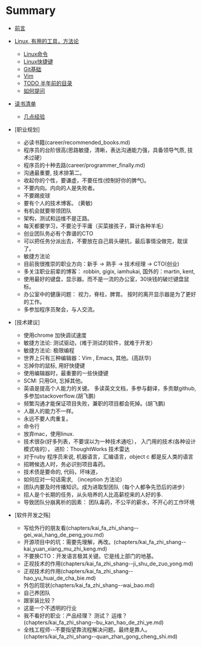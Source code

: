 # Summary

* [前言](preface.md)
* [Linux, 有用的工具，方法论](outlines.md)
  * [Linux命令](chapters/linux_commands.md)
  * [Linux快捷键](chapters/linux_short_cuts.md)
  * [Git基础](chapters/git.md)
  * [Vim](chapters/vim.md)
  * [TODO 半年前的目录](chapters/outline.md)
  * [如何提问](chapters/how_to_ask_questions.md)
* [读书清单](chapters/book_list.md)
  * [几点经验](chapters/experience.md)
* [职业规划]
  * 必读书籍(career/recommended_books.md)
  * 程序员的台阶很高(思路敏捷，清晰，表达沟通能力强，具备领导气质, 技术过硬）
  * 程序员的十种去路(career/programmer_finally.md)
  * 沟通最重要, 技术排第二。
  * 收起你的个性，要谦虚，不要任性(控制好你的脾气)。
  * 不要内向。内向的人是失败者。
  * 不要踢皮球
  * 要有个人的技术博客。 (黄敏)
  * 有机会就要带领团队
  * 架构，测试和运维不是正路。
  * 每天都要学习，不要沦于平庸（买菜接孩子，算计各种羊毛）
  * 创业团队务必有个靠谱的CTO
  * 可以把任务分派出去，不要放在自己肩头硬抗，最后事情没做完，耽误了。
  * 敏捷方法论
  * 目前我很推崇的职业方向：新手 -> 熟手 -> 技术经理 -> CTO(创业)
  * 多关注职业前辈的博客： robbin, gigix, iamhukai, 国外的：martin, kent,
  * 使用最好的键盘，显示器。而不是一流的办公室，30块钱的破烂键盘鼠标。
  * 办公室中的健康问题： 视力，脊柱，脾胃。 按时的离开显示器是为了更好的工作。
  * 多参加程序员聚会，与人交流。

* [技术建议]
  * 使用chrome 加快调试速度
  * 敏捷方法论: 测试驱动，(难于测试的软件，就难于开发）
  * 敏捷方法论: 极限编程
  * 世界上只有三种编辑器：Vim , Emacs, 其他。(高跃华)
  * 忘掉你的鼠标, 用好快捷键
  * 使用编辑器时，最重要的一些快捷键
  * SCM: 只用Git,  忘掉其他。
  * 英语是提高个人能力的关键。 多读英文文档，多参与翻译，多贡献github, 多参加stackoverflow.(胡飞鹏)
  * 频繁沟通才能保证项目失败，兼职的项目都会死掉。(胡飞鹏)
  * 人跟人的能力不一样。
  * 永远不要人肉重复。
  * 命令行
  * 放弃mac，使用linux.
  * 技术很杂(好多列表，不要误以为一种技术通吃）， 入门用的技术(各种设计模式啥的）， 进阶：ThoughtWorks 技术雷达
  * 对于ruby 程序员来说, 机器语言，汇编语言，object c 都是反人类的语言
  * 招聘候选人时，务必识别项目毒药。
  * 技术债是要命的, 代码，坏味道，
  * 如何应对一句话需求, （inception 方法论)
  * 团队内要及时传播知识。成为进取型团队（每个人都争先恐后的进步）
  * 招人是个长期的任务，从头培养的人比高薪挖来的人好的多.
  * 导致团队分崩离析的因素： 团队毒药，不公平的薪水，不开心的工作环境

* [软件开发之殇]
  * 写给外行的朋友看(chapters/kai_fa_zhi_shang--gei_wai_hang_de_peng_you.md)
  * 开源项目中的坑：需要先理解，再改。(chapters/kai_fa_zhi_shang--kai_yuan_xiang_mu_zhi_keng.md)
  * 不要换CTO：开发语言极其关键。它是线上部门的地基。
  * 正视技术的作用(chapters/kai_fa_zhi_shang--ji_shu_de_zuo_yong.md)
  * 正视技术的作用(chapters/kai_fa_zhi_shang--hao_yu_huai_de_cha_bie.md)
  * 外包的现状(chapters/kai_fa_zhi_shang--wai_bao.md)
  * 自己养团队
  * 跟家装比较？
  * 这是一个不透明的行业
  * 我不看好的职业：产品经理？ 测试？ 运维？(chapters/kai_fa_zhi_shang--bu_kan_hao_de_zhi_ye.md)
  * 全栈工程师--不要指望靠流程解决问题。最终是靠人。(chapters/kai_fa_zhi_shang--quan_zhan_gong_cheng_shi.md)

